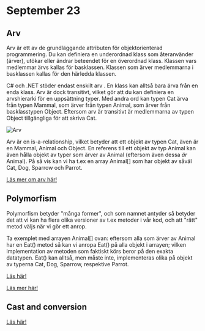 # September 23

## Arv

Arv är ett av de grundläggande attributen för objektorienterad programmering. Du kan definiera en underordnad klass som återanvänder (ärver), utökar eller ändrar beteendet för en överordnad klass. Klassen vars medlemmar ärvs kallas för basklassen. Klassen som ärver medlemmarna i basklassen kallas för den härledda klassen.

C# och .NET stöder endast enskilt arv . En klass kan alltså bara ärva från en enda klass. Arv är dock transitivt, vilket gör att du kan definiera en arvshierarki för en uppsättning typer. Med andra ord kan typen Cat ärva från typen Mammal, som ärver från typen Animal, som ärver från basklasstypen Object. Eftersom arv är transitivt är medlemmarna av typen Object tillgängliga för att skriva Cat.

![Arv](https://github.com/everyloop/NET24-Csharp/blob/master/Lecture-notes/Images/Arv.png)

Arv är en is-a-relationship, vilket betyder att ett objekt av typen Cat, även är en Mammal, Animal och Object. En referens till ett objekt av typ Animal kan även hålla objekt av typer som ärver av Animal (eftersom även dessa *är* Animal). På så vis kan vi ha t.ex en array Animal[] som har objekt av såväl Cat, Dog, Sparrow och Parrot.

[Läs mer om arv här!](https://learn.microsoft.com/en-us/dotnet/csharp/fundamentals/tutorials/inheritance)

## Polymorfism

Polymorfism betyder "många former", och som namnet antyder så betyder det att vi kan ha flera olika versioner av t.ex metoder i vår kod, och att "rätt" metod väljs när vi gör ett anrop.

Ta exemplet med arrayen Animal[] ovan: eftersom alla som ärver av Animal har en Eat() metod så kan vi anropa Eat() på alla objekt i arrayen; vilken implementation av metoden som faktiskt körs beror på den exakta datatypen. Eat() kan alltså, men måste inte, implementeras olika på objekt av typerna Cat, Dog, Sparrow, respektive Parrot.

[Läs här!](https://www.studytonight.com/post/csharp-polymorphism)

[Läs mer här!](https://learn.microsoft.com/en-us/dotnet/csharp/fundamentals/object-oriented/polymorphism)


## Cast and conversion

[Läs här!](https://learn.microsoft.com/en-us/dotnet/csharp/programming-guide/types/casting-and-type-conversions)




